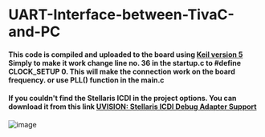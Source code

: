 # **UART-Interface-between-TivaC-and-PC**
#### This code is compiled and uploaded to the board using [Keil version 5](https://www.keil.com/demo/eval/arm.htm) Simply to make it work change line no. 36 in the startup.c to **#define CLOCK_SETUP 0**. This will make the connection work on the board frequency. or use PLL() function in the main.c
#### If you couldn't find the Stellaris ICDI in the project options. You can download it from this link [UVISION: Stellaris ICDI Debug Adapter Support](https://developer.arm.com/documentation/ka002280/latest)

![image](https://user-images.githubusercontent.com/74486351/167854385-6c0eec3c-9284-49ae-9f40-0529e7a4be30.png)
